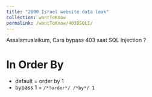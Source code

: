 ```yaml
---
title: "2000 Israel website data leak"
collection: wantToKnow
permalink: /wantToKnow/403BSQLI/
---
```


Assalamualaikum, Cara bypass 403 saat SQL Injection ?

# In Order By
- default = order by 1
- bypass 1 = `/*!order*/ /*by*/ 1`
